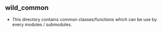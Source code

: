 wild_common
-----------
- This directory contains common classes/functions which can be use by every modules / submodules.

